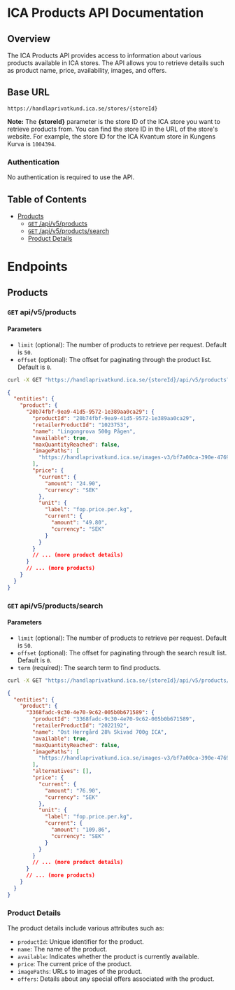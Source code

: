 # ICA Products API Documentation

## Overview

The ICA Products API provides access to information about various products available in ICA stores. The API allows you to retrieve details such as product name, price, availability, images, and offers.

## Base URL

`https://handlaprivatkund.ica.se/stores/{storeId}`

**Note:** The **{storeId}** parameter is the store ID of the ICA store you want to retrieve products from. You can find the store ID in the URL of the store's website. For example, the store ID for the ICA Kvantum store in Kungens Kurva is `1004394`.

### Authentication

No authentication is required to use the API.

## Table of Contents

- [Products](#products)
  - [`GET` /api/v5/products](#get-apiv5products)
  - [`GET` /api/v5/products/search](#get-apiv5productssearch)
  - [Product Details](#product-details)

# Endpoints

## Products

### `GET` api/v5/products

#### Parameters

- `limit` (optional): The number of products to retrieve per request. Default is `50`.
- `offset` (optional): The offset for paginating through the product list. Default is `0`.

```bash
curl -X GET "https://handlaprivatkund.ica.se/{storeId}/api/v5/products?limit=50&offset=0"
```

```json
{
  "entities": {
    "product": {
      "20b74fbf-9ea9-41d5-9572-1e389aa0ca29": {
        "productId": "20b74fbf-9ea9-41d5-9572-1e389aa0ca29",
        "retailerProductId": "1023753",
        "name": "Lingongrova 500g Pågen",
        "available": true,
        "maxQuantityReached": false,
        "imagePaths": [
          "https://handlaprivatkund.ica.se/images-v3/bf7a00ca-390e-4769-865f-dc369586872e/8ec8d787-5e2c-4037-8e1c-8bdd921bf869"
        ],
        "price": {
          "current": {
            "amount": "24.90",
            "currency": "SEK"
          },
          "unit": {
            "label": "fop.price.per.kg",
            "current": {
              "amount": "49.80",
              "currency": "SEK"
            }
          }
        }
        // ... (more product details)
      }
      // ... (more products)
    }
  }
}
```

### `GET` api/v5/products/search

#### Parameters

- `limit` (optional): The number of products to retrieve per request. Default is `50`.
- `offset` (optional): The offset for paginating through the search result list. Default is `0`.
- `term` (required): The search term to find products.

```bash
curl -X GET "https://handlaprivatkund.ica.se/{storeId}/api/v5/products/search?limit=50&offset=0&term=ost"
```

```json
{
  "entities": {
    "product": {
      "3368fadc-9c30-4e70-9c62-005b0b671589": {
        "productId": "3368fadc-9c30-4e70-9c62-005b0b671589",
        "retailerProductId": "2022192",
        "name": "Ost Herrgård 28% Skivad 700g ICA",
        "available": true,
        "maxQuantityReached": false,
        "imagePaths": [
          "https://handlaprivatkund.ica.se/images-v3/bf7a00ca-390e-4769-865f-dc369586872e/027e7e09-ad08-4b27-a070-46943f4a1da6"
        ],
        "alternatives": [],
        "price": {
          "current": {
            "amount": "76.90",
            "currency": "SEK"
          },
          "unit": {
            "label": "fop.price.per.kg",
            "current": {
              "amount": "109.86",
              "currency": "SEK"
            }
          }
        }
        // ... (more product details)
      }
      // ... (more products)
    }
  }
}
```

### Product Details

The product details include various attributes such as:

- `productId`: Unique identifier for the product.
- `name`: The name of the product.
- `available`: Indicates whether the product is currently available.
- `price`: The current price of the product.
- `imagePaths`: URLs to images of the product.
- `offers`: Details about any special offers associated with the product.
